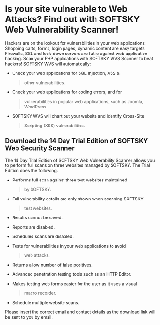 **Is your site vulnerable to Web Attacks? Find out with SOFTSKY Web Vulnerability Scanner!**
=============================================================================================

Hackers are on the lookout for vulnerabilities in your web applications:
Shopping carts, forms, login pages, dynamic content are easy targets.
Firewalls, SSL and lock-down servers are futile against web application
hacking. Scan your PHP applications with SOFTSKY WVS Scanner to beat
hackers! SOFTSKY WVS will automatically:

-   Check your web applications for SQL Injection, XSS &
    > other vulnerabilities.

-   Check your web applications for coding errors, and for
    > vulnerabilities in popular web applications, such as
    > Joomla, WordPress.

-   SOFTSKY WVS will chart out your website and identify Cross-Site
    > Scripting (XSS) vulnerabilities.

**Download the 14 Day Trial Edition of SOFTSKY Web Security Scanner**
----------------------------------------------------------------------

The 14 Day Trial Edition of SOFTSKY Web Vulnerability Scanner allows
you to perform full scans on three websites managed by SOFTSKY. The
Trial Edition does the following.

-   Performs full scan against three test websites maintained
    > by SOFTSKY.

-   Full vulnerability details are only shown when scanning SOFTSKY
    > test websites.

-   Results cannot be saved.

-   Reports are disabled.

-   Scheduled scans are disabled.

-   Tests for vulnerabilities in your web applications to avoid
    > web attacks.

-   Returns a low number of false positives.

-   Advanced penetration testing tools such as an HTTP Editor.

-   Makes testing web forms easier for the user as it uses a visual
    > macro recorder.

-   Schedule multiple website scans.

Please insert the correct email and contact details as the download link
will be sent to you by email.
